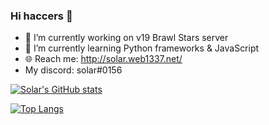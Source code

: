 ### Hi haccers 👋

- 🔭 I’m currently working on v19 Brawl Stars server
- 🌱 I’m currently learning Python frameworks & JavaScript
- 🌐 Reach me: http://solar.web1337.net/
- My discord: solar#0156

[![Solar's GitHub stats](https://github-readme-stats.vercel.app/api?username=Solaree&theme=rose_pine&show_icons=true)](https://github.com/anuraghazra/github-readme-stats)

[![Top Langs](https://github-readme-stats.vercel.app/api/top-langs/?username=Solaree&theme=rose_pine&show_icons=true)](https://github.com/anuraghazra/github-readme-stats)
